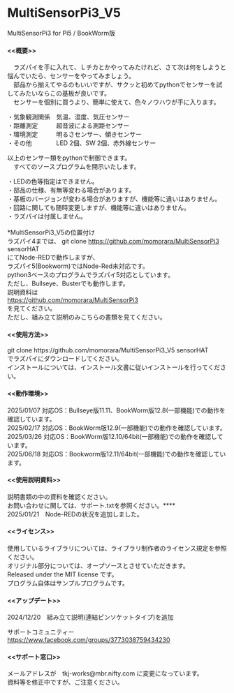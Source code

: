 # MultiSensorPi3_V5
MultiSensorPi3 for Pi5 / BookWorm版

<h4><<概要>></h4>
　ラズパイを手に入れて、Ｌチカとかやってみたけれど、さて次は何をしようと悩んでいたら、センサーをやってみましょう。<br>
　部品から揃えてやるのもいいですが、サクッと初めてpythonでセンサーを試してみたいならこの基板が良いです。<br>
　センサーを個別に買うより、簡単に使えて、色々ノウハウが手に入ります。
 
  ・気象観測関係　気温、湿度、気圧センサー<br>
  ・距離測定　　　超音波による測距センサー<br>
  ・環境測定　　　明るさセンサー、傾きセンサー<br>
  ・その他　　　　LED 2個、SW 2個、赤外線センサー<br>
  
  以上のセンサー類をpythonで制御できます。<br>
　すべてのソースプログラムを開示いたします。<br>

・LEDの色等指定はできません。<br>
・部品の仕様、有無等変わる場合があります。 <br>
・基板のバージョンが変わる場合がありますが、機能等に違いはありません。<br>
・回路に関しても随時変更しますが、機能等に違いはありません。<br>
・ラズパイは付属しません。<br>
<br>
*MultiSensorPi3_V5の位置付け<br>
ラズパイ4までは、
git clone https://github.com/momorara/MultiSensorPi3 sensorHAT<br>
にてNode-REDで動作しますが、<br>
ラズパイ5(Bookworm)ではNode-Red未対応です。<br>
python3ベースのプログラムでラズパイ5対応としています。<br>
ただし、Bullseye、Busterでも動作します。<br>
説明資料は<br>
https://github.com/momorara/MultiSensorPi3<br>
を見てください。<br>
ただし、組み立て説明のみこちらの書類を見てください。<br>

<h4><<使用方法>></h4>
git clone https://github.com/momorara/MultiSensorPi3_V5 sensorHAT<br>
でラズパイにダウンロードしてください。<br>
インストールについては、インストール文書に従いインストールを行ってください。<br>

<h4><<動作環境>></h4>
2025/01/07 対応OS：Bullseye版11.11、BookWorm版12.8(一部機能)での動作を確認しています。<br>
2025/02/17 対応OS：BookWorm版12.9(一部機能)での動作を確認しています。<br>
2025/03/26 対応OS：BookWorm版12.10/64bit(一部機能)での動作を確認しています。<br>
2025/06/18 対応OS：Bookworm版12.11/64bit(一部機能)での動作を確認しています。<br>
   
<h4><<使用説明資料>></h4> 
説明書類の中の資料を確認ください。<br>
お問い合わせに関しては、サポート.txtを参照ください。****<br>
2025/01/21　Node-REDの状況を追加しました。<br>

<h4><<ライセンス>></h4>
使用しているライブラリについては、ライブラリ制作者のライセンス規定を参照ください。<br>
オリジナル部分については、オープソースとさせていただきます。<br>
Released under the MIT license です。<br>
プログラム自体はサンプルプログラムです。<br>

<h4><<アップデート>></h4>
2024/12/20　組み立て説明(連結ピンソケットタイプ)を追加<br>

サポートコミュニティー　https://www.facebook.com/groups/3773038759434230<br>


<h4><<サポート窓口>></h4>
  メールアドレスが　tkj-works@mbr.nifty.com に変更になっています。<br>
  資料等を修正中ですが、ご注意ください。<br>
